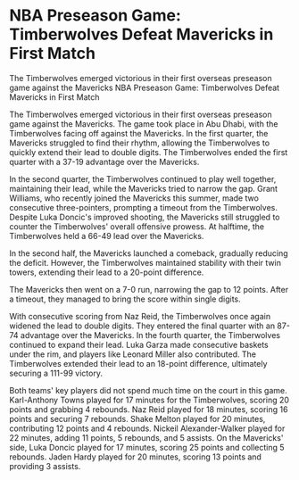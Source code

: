 #  NBA Preseason Game: Timberwolves Defeat Mavericks in First Match

The Timberwolves emerged victorious in their first overseas preseason game against the Mavericks 
  NBA Preseason Game: Timberwolves Defeat Mavericks in First Match

The Timberwolves emerged victorious in their first overseas preseason game against the Mavericks. The game took place in Abu Dhabi, with the Timberwolves facing off against the Mavericks. In the first quarter, the Mavericks struggled to find their rhythm, allowing the Timberwolves to quickly extend their lead to double digits. The Timberwolves ended the first quarter with a 37-19 advantage over the Mavericks.

In the second quarter, the Timberwolves continued to play well together, maintaining their lead, while the Mavericks tried to narrow the gap. Grant Williams, who recently joined the Mavericks this summer, made two consecutive three-pointers, prompting a timeout from the Timberwolves. Despite Luka Doncic's improved shooting, the Mavericks still struggled to counter the Timberwolves' overall offensive prowess. At halftime, the Timberwolves held a 66-49 lead over the Mavericks.

In the second half, the Mavericks launched a comeback, gradually reducing the deficit. However, the Timberwolves maintained stability with their twin towers, extending their lead to a 20-point difference.

The Mavericks then went on a 7-0 run, narrowing the gap to 12 points. After a timeout, they managed to bring the score within single digits.

With consecutive scoring from Naz Reid, the Timberwolves once again widened the lead to double digits. They entered the final quarter with an 87-74 advantage over the Mavericks. In the fourth quarter, the Timberwolves continued to expand their lead. Luka Garza made consecutive baskets under the rim, and players like Leonard Miller also contributed. The Timberwolves extended their lead to an 18-point difference, ultimately securing a 111-99 victory.

Both teams' key players did not spend much time on the court in this game. Karl-Anthony Towns played for 17 minutes for the Timberwolves, scoring 20 points and grabbing 4 rebounds. Naz Reid played for 18 minutes, scoring 16 points and securing 7 rebounds. Shake Melton played for 20 minutes, contributing 12 points and 4 rebounds. Nickeil Alexander-Walker played for 22 minutes, adding 11 points, 5 rebounds, and 5 assists. On the Mavericks' side, Luka Doncic played for 17 minutes, scoring 25 points and collecting 5 rebounds. Jaden Hardy played for 20 minutes, scoring 13 points and providing 3 assists.